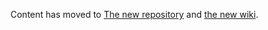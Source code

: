 Content has moved to [The new repository](https://github.com/researchsetup/researchsetup.github.io) and [the new wiki](https://github.com/researchsetup/researchsetup.github.io/wiki).

